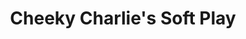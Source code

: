 ---
title: "Cheeky Charlie's Soft Play"
url: /greenhithe/cheeky-charlies-soft-play/
shop: Partyzubehör
---
